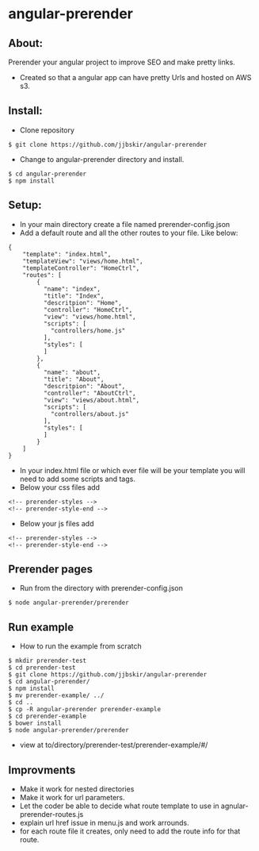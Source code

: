 # angular-prerender

## About: 
Prerender your angular project to improve SEO and make pretty links. 
- Created so that a angular app can have pretty Urls and hosted on AWS s3. 

## Install: 
- Clone repository
```
$ git clone https://github.com/jjbskir/angular-prerender
```
- Change to angular-prerender directory and install.
```
$ cd angular-prerender
$ npm install
```

## Setup:
- In your main directory create a file named prerender-config.json
- Add a default route and all the other routes to your file. Like below:
```
{
	"template": "index.html",
	"templateView": "views/home.html",
	"templateController": "HomeCtrl",
	"routes": [
		{
		  "name": "index",
		  "title": "Index",
		  "descritpion": "Home",
		  "controller": "HomeCtrl",
		  "view": "views/home.html",
		  "scripts": [
		    "controllers/home.js"
		  ],
		  "styles": [
		  ]
		},
		{
		  "name": "about",
		  "title": "About",
		  "descritpion": "About",
		  "controller": "AboutCtrl",
		  "view": "views/about.html",
		  "scripts": [
		    "controllers/about.js"
		  ],
		  "styles": [
		  ]
		}
	]
}

```
- In your index.html file or which ever file will be your template you will need to add some scripts and tags.
- Below your css files add
```
<!-- prerender-styles -->
<!-- prerender-style-end -->
```
- Below your js files add
```
<!-- prerender-styles -->
<!-- prerender-style-end -->
```

## Prerender pages
- Run from the directory with prerender-config.json
```
$ node angular-prerender/prerender
```

## Run example
- How to run the example from scratch
```
$ mkdir prerender-test
$ cd prerender-test
$ git clone https://github.com/jjbskir/angular-prerender
$ cd angular-prerender/
$ npm install
$ mv prerender-example/ ../
$ cd ..
$ cp -R angular-prerender prerender-example
$ cd prerender-example
$ bower install
$ node angular-prerender/prerender 
```
- view at to/directory/prerender-test/prerender-example/#/

## Improvments
- Make it work for nested directories
- Make it work for url parameters.
- Let the coder be able to decide what route template to use in agnular-prerender-routes.js
- explain url href issue in menu.js and work arrounds.
- for each route file it creates, only need to add the route info for that route.